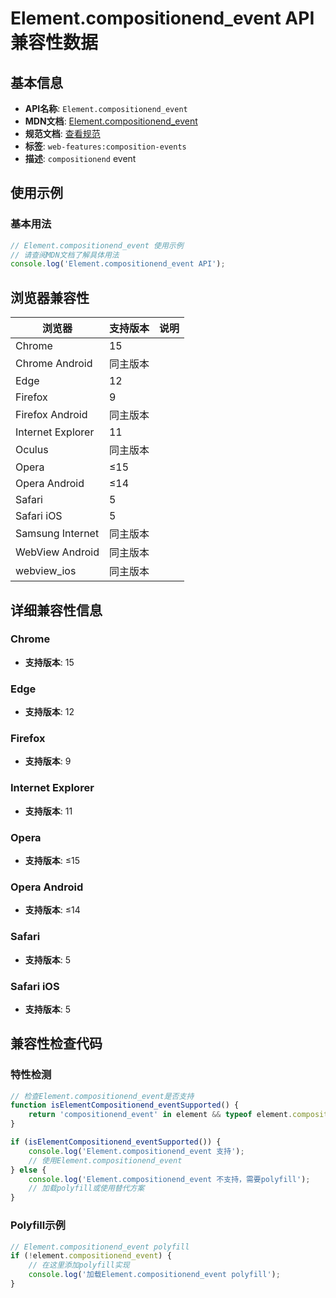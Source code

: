 # Element.compositionend_event API 兼容性数据

## 基本信息

- **API名称**: `Element.compositionend_event`
- **MDN文档**: [Element.compositionend_event](https://developer.mozilla.org/docs/Web/API/Element/compositionend_event)
- **规范文档**: [查看规范](https://w3c.github.io/uievents/#event-type-compositionend)
- **标签**: `web-features:composition-events`
- **描述**: `compositionend` event

## 使用示例

### 基本用法

```javascript
// Element.compositionend_event 使用示例
// 请查阅MDN文档了解具体用法
console.log('Element.compositionend_event API');
```

## 浏览器兼容性

| 浏览器 | 支持版本 | 说明 |
|--------|----------|------|
| Chrome | 15 |  |
| Chrome Android | 同主版本 |  |
| Edge | 12 |  |
| Firefox | 9 |  |
| Firefox Android | 同主版本 |  |
| Internet Explorer | 11 |  |
| Oculus | 同主版本 |  |
| Opera | ≤15 |  |
| Opera Android | ≤14 |  |
| Safari | 5 |  |
| Safari iOS | 5 |  |
| Samsung Internet | 同主版本 |  |
| WebView Android | 同主版本 |  |
| webview_ios | 同主版本 |  |

## 详细兼容性信息

### Chrome

- **支持版本**: 15

### Edge

- **支持版本**: 12

### Firefox

- **支持版本**: 9

### Internet Explorer

- **支持版本**: 11

### Opera

- **支持版本**: ≤15

### Opera Android

- **支持版本**: ≤14

### Safari

- **支持版本**: 5

### Safari iOS

- **支持版本**: 5

## 兼容性检查代码

### 特性检测

```javascript
// 检查Element.compositionend_event是否支持
function isElementCompositionend_eventSupported() {
    return 'compositionend_event' in element && typeof element.compositionend_event === 'function';
}

if (isElementCompositionend_eventSupported()) {
    console.log('Element.compositionend_event 支持');
    // 使用Element.compositionend_event
} else {
    console.log('Element.compositionend_event 不支持，需要polyfill');
    // 加载polyfill或使用替代方案
}
```

### Polyfill示例

```javascript
// Element.compositionend_event polyfill
if (!element.compositionend_event) {
    // 在这里添加polyfill实现
    console.log('加载Element.compositionend_event polyfill');
}
```

